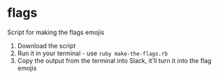 # flags
Script for making the flags emojis

1. Download the script
2. Run it in your terminal - use `ruby make-the-flags.rb`
3. Copy the output from the terminal into Slack, it'll turn it into the flag emojis
